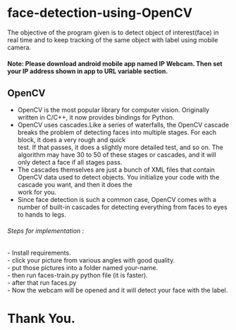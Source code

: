 # face-detection-using-OpenCV

The objective of the program given is to detect object of interest(face) in real time and to keep tracking of the same object with label using mobile camera.

<h4>Note: Please download android mobile app named IP Webcam. Then set your IP address shown in app to URL variable section.</h4>

## OpenCV

- OpenCV is the most popular library for computer vision. Originally written in C/C++, it now provides bindings for Python.<br>
- OpenCV uses cascades.Like a series of waterfalls, the OpenCV cascade breaks the problem of detecting faces into multiple stages. For each block, it does a very rough and quick   
  test. If that passes, it does a slightly more detailed test, and so on. The algorithm may have 30 to 50 of these stages or cascades, and it will only detect a face if all stages   pass.<br>
- The cascades themselves are just a bunch of XML files that contain OpenCV data used to detect objects. You initialize your code with the cascade you want, and then it does the  
  work for you.<br>
- Since face detection is such a common case, OpenCV comes with a number of built-in cascades for detecting everything from faces to eyes to hands to legs.<br>

<h6>Steps for implementation :</h6>
 - Install requirements.<br>
 - click your picture from various angles with good quality.<br>
 - put those pictures into a folder named your-name.<br>
 - then run faces-train.py python file (it is faster).<br>
 - after that run faces.py  <br>
 - Now the webcam will be opened and it will detect your face with the label.<br>
 
 # Thank You.

